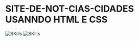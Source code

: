 # SITE-DE-NOT-CIAS-CIDADES USANNDO HTML E CSS
![SKills](https://img.shields.io/badge/HTML5-E34F26?style=for-the-badge&logo=html5&logoColor=white) ![SKills](https://img.shields.io/badge/CSS3-1572B6?style=for-the-badge&logo=css3&logoColor=white)
